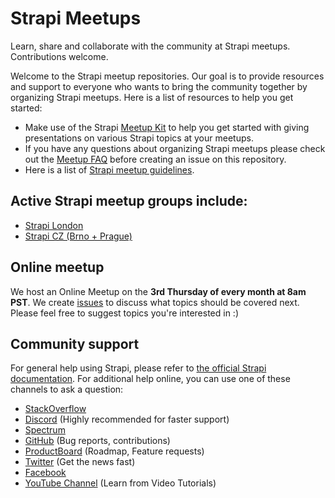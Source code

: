 # Strapi Meetups

Learn, share and collaborate with the community at Strapi meetups. Contributions welcome.

Welcome to the Strapi meetup repositories. Our goal is to provide resources and support to everyone who wants to bring the community together by organizing Strapi meetups. Here is a list of resources to help you get started:

- Make use of the Strapi [Meetup Kit](https://github.com/strapi/strapi-meetups/blob/master/meetup-kit.md) to help you get started with giving presentations on various Strapi topics at your meetups.
- If you have any questions about organizing Strapi meetups please check out the [Meetup FAQ](https://github.com/strapi/strapi-meetups/blob/master/meetup-faq.md) before creating an issue on this repository. 
- Here is a list of [Strapi meetup guidelines](https://github.com/strapi/strapi-meetups/blob/master/guidelines.md).


## Active Strapi meetup groups include: 

- [Strapi London](https://www.meetup.com/strapi-london/)
- [Strapi CZ (Brno + Prague)](https://www.meetup.com/Strapi-CZ/)

## Online meetup 

We host an Online Meetup on the **3rd Thursday of every month at 8am PST**. We create [issues](https://github.com/strapi/strapi-meetups/issues/1) to discuss what topics should be covered next. Please feel free to suggest topics you're interested in :)


## Community support

For general help using Strapi, please refer to [the official Strapi documentation](https://strapi.io/documentation/). For additional help online, you can use one of these channels to ask a question:

- [StackOverflow](http://stackoverflow.com/questions/tagged/strapi)
- [Discord](https://discord.strapi.io/) (Highly recommended for faster support)
- [Spectrum](https://spectrum.chat/strapi)
- [GitHub](https://github.com/strapi/strapi) (Bug reports, contributions)
- [ProductBoard](https://portal.productboard.com/strapi/tabs/2-under-consideration) (Roadmap, Feature requests)
- [Twitter](https://twitter.com/strapijs) (Get the news fast)
- [Facebook](https://www.facebook.com/Strapi-616063331867161)
- [YouTube Channel](https://www.youtube.com/strapi) (Learn from Video Tutorials)


